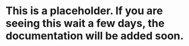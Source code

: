 # This is a placeholder. If you are seeing this wait a few days, the documentation will be added soon.
